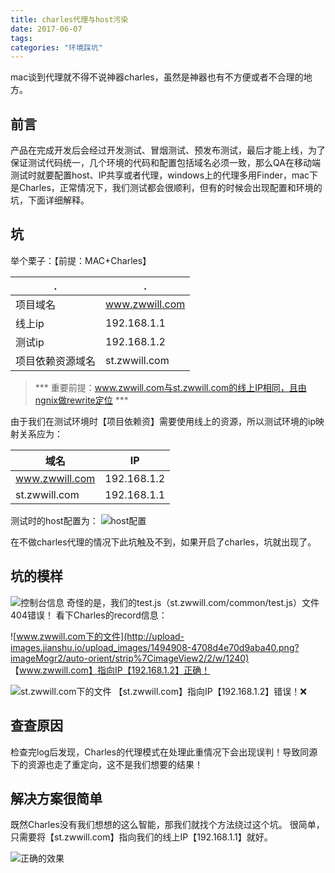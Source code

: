```yaml
---
title: charles代理与host污染
date: 2017-06-07 
tags:
categories: "环境踩坑"
---
```

mac谈到代理就不得不说神器charles，虽然是神器也有不方便或者不合理的地方。
## 前言
产品在完成开发后会经过开发测试、冒烟测试、预发布测试，最后才能上线，为了保证测试代码统一，几个环境的代码和配置包括域名必须一致，那么QA在移动端测试时就要配置host、IP共享或者代理，windows上的代理多用Finder，mac下是Charles，正常情况下，我们测试都会很顺利，但有的时候会出现配置和环境的坑，下面详细解释。
## 坑
举个栗子：【前提：MAC+Charles】

.|.  
-|-
项目域名|www.zwwill.com
线上ip | 192.168.1.1
测试ip|192.168.1.2
项目依赖资源域名|st.zwwill.com

> *** 重要前提：www.zwwill.com与st.zwwill.com的线上IP相同，且由ngnix做rewrite定位 ***

由于我们在测试环境时【项目依赖资】需要使用线上的资源，所以测试环境的ip映射关系应为：

域名|IP
-|-
www.zwwill.com|192.168.1.2
st.zwwill.com|192.168.1.1
测试时的host配置为：
![host配置](http://upload-images.jianshu.io/upload_images/1494908-6e87f74d72121f41.png?imageMogr2/auto-orient/strip%7CimageView2/2/w/1240)

在不做charles代理的情况下此坑触及不到，如果开启了charles，坑就出现了。

## 坑的模样
![控制台信息](http://upload-images.jianshu.io/upload_images/1494908-fc97ce166e231bd6.png?imageMogr2/auto-orient/strip%7CimageView2/2/w/1240)
奇怪的是，我们的test.js（st.zwwill.com/common/test.js）文件404错误！
看下Charles的record信息：

![www.zwwill.com下的文件](http://upload-images.jianshu.io/upload_images/1494908-4708d4e70d9aba40.png?imageMogr2/auto-orient/strip%7CimageView2/2/w/1240)
【www.zwwill.com】指向IP【192.168.1.2】正确！

![st.zwwill.com下的文件](http://upload-images.jianshu.io/upload_images/1494908-39d09a11c33fd747.png?imageMogr2/auto-orient/strip%7CimageView2/2/w/1240)
【st.zwwill.com】指向IP【192.168.1.2】错误！❌
## 查查原因
检查完log后发现，Charles的代理模式在处理此重情况下会出现误判！导致同源下的资源也走了重定向，这不是我们想要的结果！
## 解决方案很简单
既然Charles没有我们想想的这么智能，那我们就找个方法绕过这个坑。
很简单，只需要将【st.zwwill.com】指向我们的线上IP【192.168.1.1】就好。

![正确的效果](http://upload-images.jianshu.io/upload_images/1494908-88c01f2a9dee9868.png?imageMogr2/auto-orient/strip%7CimageView2/2/w/1240)